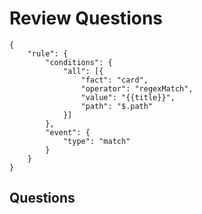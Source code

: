 


# Review Questions

```aosr-deck-config
{
	"rule": {
		"conditions": {
			"all": [{
				"fact": "card",
				"operator": "regexMatch",
				"value": "{{title}}",
				"path": "$.path"
			}]
		},
		"event": {
			"type": "match"
		}
	}
}
```

## Questions

